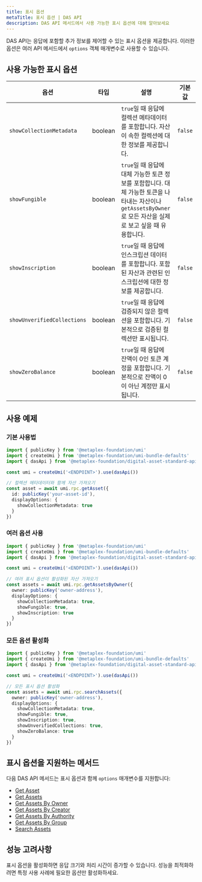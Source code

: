 ```yaml
---
title: 표시 옵션
metaTitle: 표시 옵션 | DAS API
description: DAS API 메서드에서 사용 가능한 표시 옵션에 대해 알아보세요
---
```


DAS API는 응답에 포함할 추가 정보를 제어할 수 있는 표시 옵션을 제공합니다. 이러한 옵션은 여러 API 메서드에서 `options` 객체 매개변수로 사용할 수 있습니다.

## 사용 가능한 표시 옵션

| 옵션 | 타입 | 설명 | 기본값 |
|--------|------|-------------|---------|
| `showCollectionMetadata` | boolean | `true`일 때 응답에 컬렉션 메타데이터를 포함합니다. 자산이 속한 컬렉션에 대한 정보를 제공합니다. | `false` |
| `showFungible` | boolean | `true`일 때 응답에 대체 가능한 토큰 정보를 포함합니다. 대체 가능한 토큰을 나타내는 자산이나 `getAssetsByOwner`로 모든 자산을 실제로 보고 싶을 때 유용합니다. | `false` |
| `showInscription` | boolean | `true`일 때 응답에 인스크립션 데이터를 포함합니다. 포함된 자산과 관련된 인스크립션에 대한 정보를 제공합니다. | `false` |
| `showUnverifiedCollections` | boolean | `true`일 때 응답에 검증되지 않은 컬렉션을 포함합니다. 기본적으로 검증된 컬렉션만 표시됩니다. | `false` |
| `showZeroBalance` | boolean | `true`일 때 응답에 잔액이 0인 토큰 계정을 포함합니다. 기본적으로 잔액이 0이 아닌 계정만 표시됩니다. | `false` |

## 사용 예제

### 기본 사용법

```typescript
import { publicKey } from '@metaplex-foundation/umi'
import { createUmi } from '@metaplex-foundation/umi-bundle-defaults'
import { dasApi } from '@metaplex-foundation/digital-asset-standard-api'

const umi = createUmi('<ENDPOINT>').use(dasApi())

// 컬렉션 메타데이터와 함께 자산 가져오기
const asset = await umi.rpc.getAsset({
  id: publicKey('your-asset-id'),
  displayOptions: {
    showCollectionMetadata: true
  }
})
```

### 여러 옵션 사용

```typescript
import { publicKey } from '@metaplex-foundation/umi'
import { createUmi } from '@metaplex-foundation/umi-bundle-defaults'
import { dasApi } from '@metaplex-foundation/digital-asset-standard-api'

const umi = createUmi('<ENDPOINT>').use(dasApi())

// 여러 표시 옵션이 활성화된 자산 가져오기
const assets = await umi.rpc.getAssetsByOwner({
  owner: publicKey('owner-address'),
  displayOptions: {
    showCollectionMetadata: true,
    showFungible: true,
    showInscription: true
  }
})
```

### 모든 옵션 활성화

```typescript
import { publicKey } from '@metaplex-foundation/umi'
import { createUmi } from '@metaplex-foundation/umi-bundle-defaults'
import { dasApi } from '@metaplex-foundation/digital-asset-standard-api'

const umi = createUmi('<ENDPOINT>').use(dasApi())

// 모든 표시 옵션 활성화
const assets = await umi.rpc.searchAssets({
  owner: publicKey('owner-address'),
  displayOptions: {
    showCollectionMetadata: true,
    showFungible: true,
    showInscription: true,
    showUnverifiedCollections: true,
    showZeroBalance: true
  }
})
```

## 표시 옵션을 지원하는 메서드

다음 DAS API 메서드는 표시 옵션과 함께 `options` 매개변수를 지원합니다:

- [Get Asset](/das-api/methods/get-asset)
- [Get Assets](/das-api/methods/get-assets)
- [Get Assets By Owner](/das-api/methods/get-assets-by-owner)
- [Get Assets By Creator](/das-api/methods/get-assets-by-creator)
- [Get Assets By Authority](/das-api/methods/get-assets-by-authority)
- [Get Assets By Group](/das-api/methods/get-assets-by-group)
- [Search Assets](/das-api/methods/search-assets)

## 성능 고려사항

표시 옵션을 활성화하면 응답 크기와 처리 시간이 증가할 수 있습니다. 성능을 최적화하려면 특정 사용 사례에 필요한 옵션만 활성화하세요.
